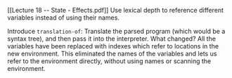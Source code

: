 [[Lecture 18 -- State - Effects.pdf]]
Use lexical depth to reference different variables instead of using their names.

Introduce `translation-of`: Translate the parsed program (which would be a syntax tree), and then pass it into the interpreter. 
What changed?
All the variables have been replaced with indexes which refer to locations in the new environment.
This eliminated the names of the variables and lets us refer to the environment directly, without using names or scanning the environment. 
 